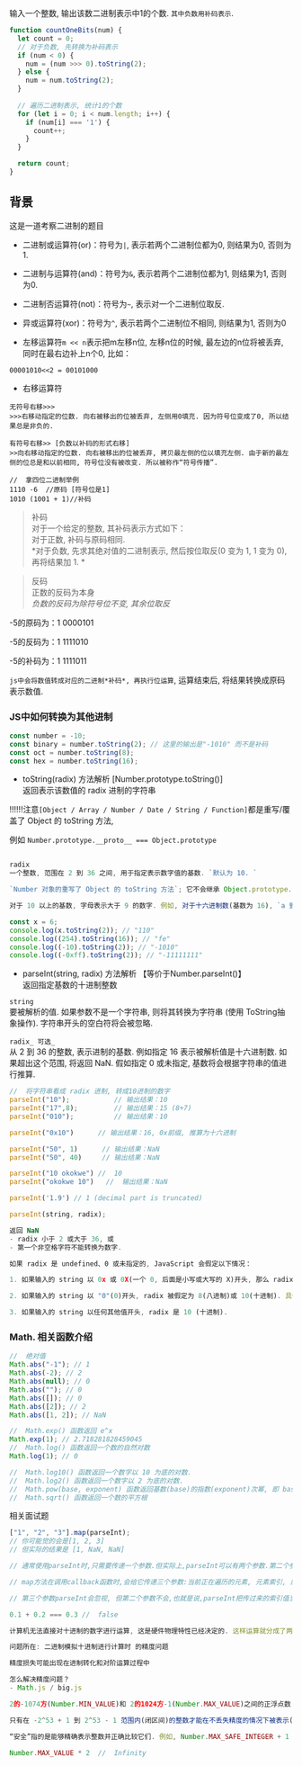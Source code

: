 输入一个整数, 输出该数二进制表示中1的个数. `其中负数用补码表示`. 

```js
function countOneBits(num) {
  let count = 0;
  // 对于负数, 先转换为补码表示
  if (num < 0) {
    num = (num >>> 0).toString(2);
  } else {
    num = num.toString(2);
  }
  
  // 遍历二进制表示, 统计1的个数
  for (let i = 0; i < num.length; i++) {
    if (num[i] === '1') {
      count++;
    }
  }

  return count;
}

```

## 背景

这是一道考察二进制的题目

- 二进制或运算符(or)：符号为`|`, 表示若两个二进制位都为0, 则结果为0, 否则为1. 

- 二进制与运算符(and)：符号为`&`, 表示若两个二进制位都为1, 则结果为1, 否则为0. 

- 二进制否运算符(not)：符号为`~`, 表示对一个二进制位取反. 

- 异或运算符(xor)：符号为`^`, 表示若两个二进制位不相同, 则结果为1, 否则为0

- 左移运算符`m << n`表示把m左移n位, 左移n位的时候, 最左边的n位将被丢弃, 同时在最右边补上n个0, 比如：

`00001010<<2 = 00101000`

- 右移运算符
```
无符号右移>>>
>>>右移动指定的位数. 向右被移出的位被丢弃, 左侧用0填充. 因为符号位变成了0, 所以结果总是非负的. 

有符号右移>> [负数以补码的形式右移]
>>向右移动指定的位数. 向右被移出的位被丢弃, 拷贝最左侧的位以填充左侧. 由于新的最左侧的位总是和以前相同, 符号位没有被改变. 所以被称作“符号传播”. 
```

```
//  拿四位二进制举例
1110 -6  //原码 [符号位是1]
1010 (1001 + 1)//补码
```

> 补码 <br>
对于一个给定的整数, 其补码表示方式如下：<br>
对于正数, 补码与原码相同. <br>
*对于负数, 先求其绝对值的二进制表示, 然后按位取反(0 变为 1, 1 变为 0), 再将结果加 1. *

> 反码 <br>
正数的反码为本身<br>
*负数的反码为除符号位不变, 其余位取反*

-5的原码为：1 0000101

-5的反码为：1 1111010

-5的补码为：1 1111011


`js中会将数值转成对应的二进制*补码*, 再执行位运算`, 运算结束后, 将结果转换成原码表示数值. 


### JS中如何转换为其他进制

```js
const number = -10;
const binary = number.toString(2); // 这里的输出是"-1010" 而不是补码
const oct = number.toString(8);
const hex = number.toString(16); 
```

- toString(radix) 方法解析 [Number.prototype.toString()]
<br>返回表示该数值的 radix 进制的字符串

!!!!!!注意`[Object / Array / Number / Date / String / Function]`都是重写/覆盖了 Object 的 toString 方法, 

例如 `Number.prototype.__proto__ === Object.prototype`


```js

radix
一个整数, 范围在 2 到 36 之间, 用于指定表示数字值的基数. `默认为 10. `

`Number 对象的重写了 Object 的 toString 方法`; 它不会继承 Object.prototype.toString(). 对于 Number 值, toString 方法返回数字值指定基数的字符串表示. 

对于 10 以上的基数, 字母表示大于 9 的数字. 例如, 对于十六进制数(基数为 16), `a 到 f `用于表示大于 9 的数字. 

const x = 6;
console.log(x.toString(2)); // "110"
console.log((254).toString(16)); // "fe"
console.log((-10).toString(2)); // "-1010"
console.log((-0xff).toString(2)); // "-11111111"
```

- parseInt(string, radix) 方法解析 【等价于Number.parseInt()】
<br>返回指定基数的十进制整数


`string`<br>
要被解析的值. 如果参数不是一个字符串, 则将其转换为字符串 (使用 ToString抽象操作). 字符串开头的空白符将会被忽略. 

`radix_ 可选_`<br>
从 2 到 36 的整数, 表示进制的基数. 例如指定 16 表示被解析值是十六进制数. 如果超出这个范围, 将返回 NaN. 假如指定 0 或未指定, 基数将会根据字符串的值进行推算. 

```js
//  将字符串看成 radix 进制, 转成10进制的数字
parseInt("10");			  // 输出结果：10
parseInt("17",8);		  // 输出结果：15 (8+7)
parseInt("010");		  // 输出结果：10

parseInt("0x10")      // 输出结果：16, 0x前缀, 推算为十六进制

parseInt("50", 1)      // 输出结果：NaN
parseInt("50", 40)     // 输出结果：NaN

parseInt("10 okokwe") //  10
parseInt("okokwe 10")   //  输出结果：NaN

parseInt('1.9') // 1 (decimal part is truncated)

parseInt(string, radix);

返回 NaN
- radix 小于 2 或大于 36, 或
- 第一个非空格字符不能转换为数字. 

如果 radix 是 undefined、0 或未指定的, JavaScript 会假定以下情况：

1. 如果输入的 string 以 0x 或 0X(一个 0, 后面是小写或大写的 X)开头, 那么 radix 被假定为 16, 字符串的其余部分被当做十六进制数去解析. 

2. 如果输入的 string 以 "0"(0)开头, radix 被假定为 8(八进制)或 10(十进制). 具体选择哪一个 radix 取决于实现. ECMAScript 5 澄清了应该使用 10 (十进制), 但不是所有的浏览器都支持. 因此, 在使用 parseInt 时, 一定要指定一个 radix. 

3. 如果输入的 string 以任何其他值开头, radix 是 10 (十进制). 
```


### Math. 相关函数介绍
```js
//  绝对值
Math.abs("-1"); // 1
Math.abs(-2); // 2
Math.abs(null); // 0
Math.abs(""); // 0
Math.abs([]); // 0
Math.abs([2]); // 2
Math.abs([1, 2]); // NaN

//  Math.exp() 函数返回 e^x
Math.exp(1); // 2.718281828459045
//  Math.log() 函数返回一个数的自然对数
Math.log(1); // 0

//  Math.log10() 函数返回一个数字以 10 为底的对数. 
//  Math.log2() 函数返回一个数字以 2 为底的对数. 
//  Math.pow(base, exponent) 函数返回基数(base)的指数(exponent)次幂, 即 base^exponent. 
//  Math.sqrt() 函数返回一个数的平方根
```

相关面试题
```js
["1", "2", "3"].map(parseInt);
// 你可能觉的会是[1, 2, 3]
// 但实际的结果是 [1, NaN, NaN]

// 通常使用parseInt时,只需要传递一个参数.但实际上,parseInt可以有两个参数.第二个参数是进制数.可以通过语句"alert(parseInt.length)===2"来验证.

// map方法在调用callback函数时,会给它传递三个参数:当前正在遍历的元素, 元素索引, 原数组本身.

// 第三个参数parseInt会忽视, 但第二个参数不会,也就是说,parseInt把传过来的索引值当成进制数来使用.从而返回了NaN.

0.1 + 0.2 === 0.3 //  false

计算机无法直接对十进制的数字进行运算, 这是硬件物理特性已经决定的. 这样运算就分成了两个部分：先按照IEEE 754转成相应的二进制, 然后对阶运算

问题所在: 二进制模拟十进制进行计算时 的精度问题

精度损失可能出现在进制转化和对阶运算过程中

怎么解决精度问题？ 
- Math.js / big.js

2的-1074方(Number.MIN_VALUE)和 2的1024方-1(Number.MAX_VALUE)之间的正浮点数

只有在 -2^53 + 1 到 2^53 - 1 范围内(闭区间)的整数才能在不丢失精度的情况下被表示(可通过 Number.MIN_SAFE_INTEGER 和 Number.MAX_SAFE_INTEGER 获得), 因为尾数只能容纳 53 位(包括前导 1). 

“安全”指的是能够精确表示整数并正确比较它们. 例如, Number.MAX_SAFE_INTEGER + 1 === Number.MAX_SAFE_INTEGER + 2 的结果将为真, 这在数学上是不正确的. 

Number.MAX_VALUE * 2  //  Infinity

```